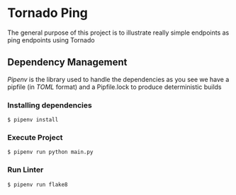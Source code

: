 # Tornado Ping
The general purpose of this project is to illustrate really simple endpoints as ping endpoints using Tornado


## Dependency Management

*Pipenv* is the library used to handle the dependencies as you see we have a pipfile (in _TOML_ format) and a Pipfile.lock to produce deterministic builds


### Installing dependencies
```
$ pipenv install
```

### Execute Project
```
$ pipenv run python main.py
```

### Run Linter

```
$ pipenv run flake8
```